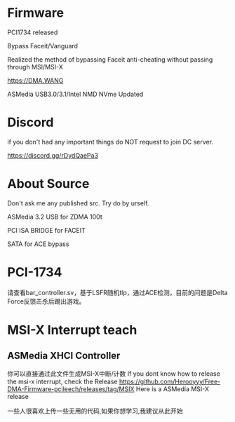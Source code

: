 # Firmware
PCI1734 released

Bypass Faceit/Vanguard

Realized the method of bypassing Faceit anti-cheating without passing through MSI/MSI-X

https://DMA.WANG

ASMedia USB3.0/3.1/Intel NMD NVme Updated


# Discord
if you don't had any important things do NOT request to join DC server.

https://discord.gg/rDydQaePa3

# About Source

Don't ask me any published src. Try do by urself.

ASMedia 3.2 USB for ZDMA 100t

PCI ISA BRIDGE for FACEIT

SATA for ACE bypass

# PCI-1734
请查看bar_controller.sv，基于LSFR随机tlp，通过ACE检测，目前的问题是Delta Force反馈击杀后踢出游戏。

# MSI-X Interrupt teach

## ASMedia XHCI Controller

你可以直接通过此文件生成MSI-X中断/计数
If you dont know how to release the msi-x interrupt, check the Release https://github.com/Herooyyy/Free-DMA-Firmware-pcileech/releases/tag/MSIX Here is a ASMedia MSI-X release


一些人很喜欢上传一些无用的代码,如果你想学习,我建议从此开始
